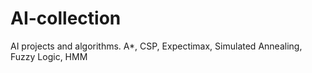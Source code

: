 # AI-collection
AI projects and algorithms. A*, CSP, Expectimax, Simulated Annealing, Fuzzy Logic, HMM  
